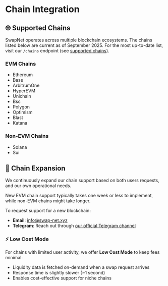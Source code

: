 # Chain Integration

## 🌐 Supported Chains

SwapNet operates across multiple blockchain ecosystems. The chains listed below are current as of September 2025. For the most up-to-date list, visit our `/chains` endpoint (see [supported chains](../aggregator-api/chains.md)).

### **EVM Chains**

* Ethereum
* Base
* ArbitrumOne
* HyperEVM
* Unichain
* Bsc
* Polygon
* Optimism
* Blast
* Katana

### **Non-EVM Chains**

* Solana
* Sui

## 🚀 Chain Expansion

We continuously expand our chain support based on both users requests, and our own operational needs.

New EVM chain support typically takes one week or less to implement, while non-EVM chains might take longer.

To request support for a new blockchain:
- **Email**: [info@swap-net.xyz](mailto:info@swap-net.xyz?subject=Request%20for%20chain%20support)
- **Telegram**: Reach out through [our official Telegram channel](https://t.me/swapnetxyz)

### ⚡ Low Cost Mode

For chains with limited user activity, we offer **Low Cost Mode** to keep fees minimal:

- Liquidity data is fetched on-demand when a swap request arrives
- Response time is slightly slower (~1 second)
- Enables cost-effective support for niche chains

